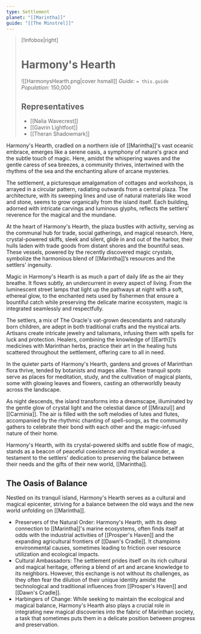 ```yaml
---
type: Settlement
planet: "[[Marintha]]"
guide: "[[The Minstrel]]"
---
```

>[!infobox|right]
># Harmony's Hearth
>![[HarmonysHearth.png|cover hsmall]]
>_Guide_: `= this.guide`
>_Population_: 150,000
>## Representatives
>- [[Nalia Wavecrest]]
>- [[Gavrin Lightfoot]]
>- [[Theran Shadowmark]]

Harmony's Hearth, cradled on a northern isle of [[Marintha]]'s vast oceanic embrace, emerges like a serene oasis, a symphony of nature's grace and the subtle touch of magic. Here, amidst the whispering waves and the gentle caress of sea breezes, a community thrives, intertwined with the rhythms of the sea and the enchanting allure of arcane mysteries.

The settlement, a picturesque amalgamation of cottages and workshops, is arrayed in a circular pattern, radiating outwards from a central plaza. The architecture, with its sweeping lines and use of natural materials like wood and stone, seems to grow organically from the island itself. Each building, adorned with intricate carvings and luminous glyphs, reflects the settlers' reverence for the magical and the mundane.

At the heart of Harmony's Hearth, the plaza bustles with activity, serving as the communal hub for trade, social gatherings, and magical research. Here, crystal-powered skiffs, sleek and silent, glide in and out of the harbor, their hulls laden with trade goods from distant shores and the bountiful seas. These vessels, powered by the recently discovered magic crystals, symbolize the harmonious blend of [[Marintha]]’s resources and the settlers' ingenuity.

Magic in Harmony's Hearth is as much a part of daily life as the air they breathe. It flows subtly, an undercurrent in every aspect of living. From the luminescent street lamps that light up the pathways at night with a soft, ethereal glow, to the enchanted nets used by fishermen that ensure a bountiful catch while preserving the delicate marine ecosystem, magic is integrated seamlessly and respectfully.

The settlers, a mix of The Oracle's vat-grown descendants and naturally born children, are adept in both traditional crafts and the mystical arts. Artisans create intricate jewelry and talismans, infusing them with spells for luck and protection. Healers, combining the knowledge of [[Earth]]’s medicines with Marinthan herbs, practice their art in the healing huts scattered throughout the settlement, offering care to all in need.

In the quieter parts of Harmony's Hearth, gardens and groves of Marinthan flora thrive, tended by botanists and mages alike. These tranquil spots serve as places for meditation, study, and the cultivation of magical plants, some with glowing leaves and flowers, casting an otherworldly beauty across the landscape.

As night descends, the island transforms into a dreamscape, illuminated by the gentle glow of crystal light and the celestial dance of [[Mirazul]] and [[Carminia]]. The air is filled with the soft melodies of lutes and flutes, accompanied by the rhythmic chanting of spell-songs, as the community gathers to celebrate their bond with each other and the magic-infused nature of their home.

Harmony's Hearth, with its crystal-powered skiffs and subtle flow of magic, stands as a beacon of peaceful coexistence and mystical wonder, a testament to the settlers' dedication to preserving the balance between their needs and the gifts of their new world, [[Marintha]].

## The Oasis of Balance
Nestled on its tranquil island, Harmony's Hearth serves as a cultural and magical epicenter, striving for a balance between the old ways and the new world unfolding on [[Marintha]].

- Preservers of the Natural Order: Harmony's Hearth, with its deep connection to [[Marintha]]'s marine ecosystems, often finds itself at odds with the industrial activities of [[Prosper's Haven]] and the expanding agricultural frontiers of [[Dawn's Cradle]]. It champions environmental causes, sometimes leading to friction over resource utilization and ecological impacts.
- Cultural Ambassadors: The settlement prides itself on its rich cultural and magical heritage, offering a blend of art and arcane knowledge to its neighbors. However, this exchange is not without its challenges, as they often fear the dilution of their unique identity amidst the technological and traditional influences from [[Prosper's Haven]] and [[Dawn's Cradle]].
- Harbingers of Change: While seeking to maintain the ecological and magical balance, Harmony's Hearth also plays a crucial role in integrating new magical discoveries into the fabric of Marinthan society, a task that sometimes puts them in a delicate position between progress and preservation.